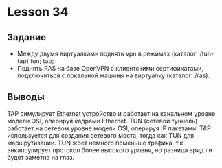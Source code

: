 # Lesson 34

## Задание

- Между двумя виртуалками поднять vpn в режимах (каталог ./tun-tap)
tun;
tap;
- Поднять RAS на базе OpenVPN с клиентскими сертификатами, подключиться с локальной машины на виртуалку (каталог ./ras).

## Выводы

TAP симулирует Ethernet устройство и работает на канальном уровне модели OSI, оперируя кадрами Ethernet. TUN (сетевой туннель) работает на сетевом уровне модели OSI, оперируя IP пакетами. TAP используется для создания сетевого моста, тогда как TUN для маршрутизации.
TUN жрет немного поменьше трафика, т.к. энкапсулирует протокол более высокого уровня, но разница вряд ли будет заметна на глаз.
